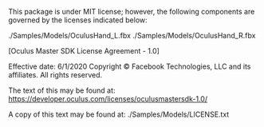 This package is under MIT license; however, the following components are governed by the licenses indicated below:

./Samples/Models/OculusHand_L.fbx
./Samples/Models/OculusHand_R.fbx

[Oculus Master SDK License Agreement - 1.0]

Effective date: 6/1/2020
Copyright © Facebook Technologies, LLC and its affiliates. All rights reserved.

The text of this may be found at: https://developer.oculus.com/licenses/oculusmastersdk-1.0/

A copy of this text may be found at: 
./Samples/Models/LICENSE.txt